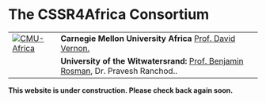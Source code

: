 # The CSSR4Africa Consortium

<table class="style-1">
<tbody>
<tr>
<td><a href="https://www.africa.engineering.cmu.edu/"><img class="alignnone wp-image-669 size-medium" src="https://cssr4africa.github.io/images/CMU_Africa_Horiz_SECONDARY_Red_and_Gray.png" alt="CMU-Africa" /></a></td>
<td><strong>Carnegie Mellon University Africa</strong> <a href="https://www.africa.engineering.cmu.edu/">Prof. David Vernon.</a></td>
</tr>
<tr>
<td> <a href=https://www.wits.ac.za/csam/""><img class="alignnone wp-image-433 size-full" src="https://cssr4africa.github.io/images/Wits_Centenary_Logo_Large.png" alt=""/></a></td>
<td><strong>University of the Witwatersrand</strong><strong>:</strong> <a href="https://www.wits.ac.za/csam/" target="_blank" rel="noopener">Prof. Benjamin Rosman</a>,  Dr. Pravesh Ranchod.</a>.</td>
</tr>
 </tbody>
</table>

<strong> This website is under construction. Please check back again soon.</strong>